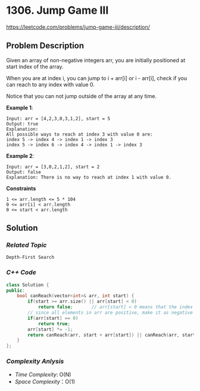 # 1306. Jump Game III

https://leetcode.com/problems/jump-game-iii/description/

## Problem Description

Given an array of non-negative integers arr, you are initially positioned at start index of the array. 

When you are at index i, you can jump to i + arr[i] or i - arr[i], check if you can reach to any index with value 0.

Notice that you can not jump outside of the array at any time.




**Example 1**:
```
Input: arr = [4,2,3,0,3,1,2], start = 5
Output: true
Explanation: 
All possible ways to reach at index 3 with value 0 are: 
index 5 -> index 4 -> index 1 -> index 3 
index 5 -> index 6 -> index 4 -> index 1 -> index 3 
```
**Example 2**:
```
Input: arr = [3,0,2,1,2], start = 2
Output: false
Explanation: There is no way to reach at index 1 with value 0.
```

**Constraints**
```
1 <= arr.length <= 5 * 104
0 <= arr[i] < arr.length
0 <= start < arr.length
```

## Solution

### _Related Topic_
    Depth-First Search

### _C++ Code_
```cpp
class Solution {
public:
    bool canReach(vector<int>& arr, int start) {
        if(start >= arr.size() || arr[start] < 0)
            return false;       // arr[start] < 0 means that the index "start" is viisted
        // since all elements in arr are positive, make it as negative value to indicate that this element is visited
        if(arr[start] == 0)
            return true;
        arr[start] *= -1;
        return canReach(arr, start + arr[start]) || canReach(arr, start - arr[start]);
    }
};
```

### _Complexity Anlysis_
- _Time Complexity_: O(N)
- _Space Complexity_：O(1)
